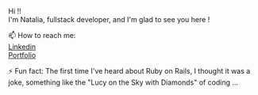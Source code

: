 <br>
<p> Hi !! <br>  
  I'm Natalia, fullstack developer, and I'm glad to see you here !
</p>
<p>
  📫 How to reach me: <br>
  <a href="https://www.linkedin.com/in/natalia-vega-/">Linkedin</a><br>
  <a href="https://v-natalia.github.io/">Portfolio</a><br>
</p>
<p>
  ⚡ Fun fact: The first time I've heard about Ruby on Rails, I thought it was a joke, something like the "Lucy on the Sky with Diamonds" of coding ...<br>
</p>

<!--
**v-natalia/v-natalia** is a ✨ _special_ ✨ repository because its `README.md` (this file) appears on your GitHub profile.

Here are some ideas to get you started:

- 🔭 I’m currently working on ...
- 🌱 I’m currently learning ...
- 👯 I’m looking to collaborate on ...
- 🤔 I’m looking for help with ...
- 💬 Ask me about ...
- 📫 How to reach me: ...
- 😄 Pronouns: ...
- ⚡ Fun fact: ...


<a href="https://github-readme-stats.vercel.app/api?username=v-natalia&count_private=true&hide=stars&show_icons=true&theme=dark">
  <img align="left" src="https://github-readme-stats.vercel.app/api?username=v-natalia&count_private=true&hide=stars&show_icons=true&theme=dark" />
</a>
<a href="https://github-readme-stats.vercel.app/api/top-langs/?username=v-natalia&theme=dark">
  <img align="left" src="https://github-readme-stats.vercel.app/api/top-langs/?username=v-natalia&theme=dark" />
</a>
<br>
<br>
<br>
<br>
<br>
<br>
<br>
<br>
<br>
-->
